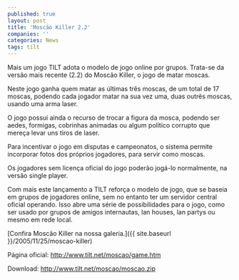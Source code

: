 ```yaml
---
published: true
layout: post
title: 'Moscão Killer 2.2'
companies: ''
categories: News
tags: tilt
---
```

Mais um jogo TILT adota o modelo de jogo online por grupos. Trata-se da versão mais recente (2.2) do Moscão Killer, o jogo de matar moscas.

Neste jogo ganha quem matar as últimas três moscas, de um total de 17 moscas, podendo cada jogador matar na sua vez uma, duas outrês moscas, usando uma arma laser.

O jogo possui ainda o recurso de trocar a figura da mosca, podendo ser aedes, formigas, cobrinhas animadas ou algum político corrupto que mereça levar uns tiros de laser.

Para incentivar o jogo em disputas e campeonatos, o sistema permite incorporar fotos dos próprios jogadores, para servir como moscas.




Os jogadores sem licença oficial do jogo poderão jogá-lo normalmente, na versão single player.

Com mais este lançamento a TILT reforça o modelo de jogo, que se baseia em grupos de jogadores online, sem no entanto ter um servidor central oficial operando. Isso abre uma série de possibilidades para o jogo, como ser usado por grupos de amigos internautas, lan houses, lan partys ou mesmo em rede local.

[Confira Moscão Killer na nossa galeria.]({{ site.baseurl }}/2005/11/25/moscao-killer)


Página oficial: <a href="http://www.tilt.net/moscao/game.htm" target="_blank">http://www.tilt.net/moscao/game.htm</a>

Download: <a href="http://www.tilt.net/moscao/moscao.zip">http://www.tilt.net/moscao/moscao.zip</a>
